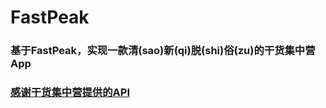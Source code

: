 # FastPeak
### 基于FastPeak，实现一款清(sao)新(qi)脱(shi)俗(zu)的干货集中营App

### [感谢干货集中营提供的API](http://gank.io/api)
